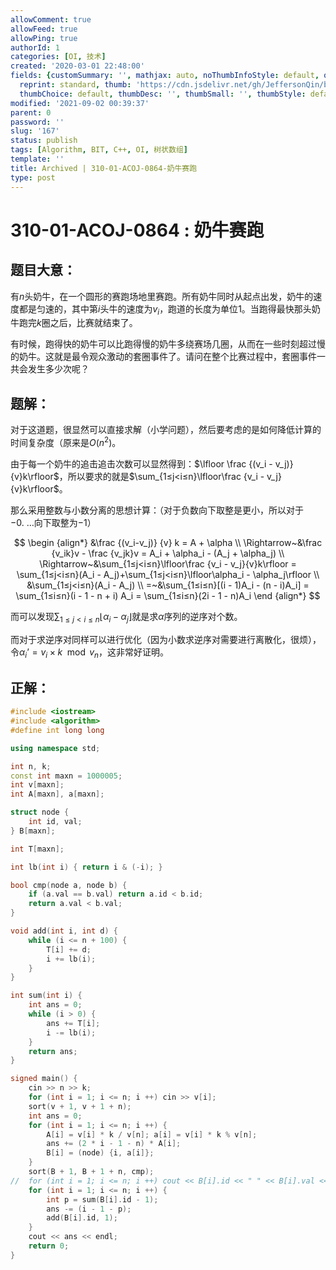 ```yaml
---
allowComment: true
allowFeed: true
allowPing: true
authorId: 1
categories: [OI, 技术]
created: '2020-03-01 22:48:00'
fields: {customSummary: '', mathjax: auto, noThumbInfoStyle: default, outdatedNotice: 'no',
  reprint: standard, thumb: 'https://cdn.jsdelivr.net/gh/JeffersonQin/blog-asset@latest/usr/uploads/bg/oi_bg.png',
  thumbChoice: default, thumbDesc: '', thumbSmall: '', thumbStyle: default}
modified: '2021-09-02 00:39:37'
parent: 0
password: ''
slug: '167'
status: publish
tags: [Algorithm, BIT, C++, OI, 树状数组]
template: ''
title: Archived | 310-01-ACOJ-0864-奶牛赛跑
type: post
---
```

# 310-01-ACOJ-0864 : 奶牛赛跑

## 题目大意：

有$n$头奶牛，在一个圆形的赛跑场地里赛跑。所有奶牛同时从起点出发，奶牛的速度都是匀速的，其中第$i$头牛的速度为$v_i$，跑道的长度为单位$1$。当跑得最快那头奶牛跑完$k$圈之后，比赛就结束了。

有时候，跑得快的奶牛可以比跑得慢的奶牛多绕赛场几圈，从而在一些时刻超过慢的奶牛。这就是最令观众激动的套圈事件了。请问在整个比赛过程中，套圈事件一共会发生多少次呢？

<!--more-->

## 题解：

对于这道题，很显然可以直接求解（小学问题），然后要考虑的是如何降低计算的时间复杂度（原来是$O(n^2)$。

由于每一个奶牛的追击追击次数可以显然得到：$\lfloor \frac {(v_i - v_j)}{v}k\rfloor$，所以要求的就是$\sum_{1≤j<i≤n}\lfloor\frac {v_i - v_j}{v}k\rfloor$。

那么采用整数与小数分离的思想计算：（对于负数向下取整是更小，所以对于$-0. ~…$向下取整为$-1$）

$$
\begin {align*}
&\frac {(v_i-v_j)} {v} k = A + \alpha \\
\Rightarrow~&\frac {v_ik}v - \frac {v_jk}v = A_i + \alpha_i - (A_j + \alpha_j) \\
\Rightarrow~&\sum_{1≤j<i≤n}\lfloor\frac {v_i - v_j}{v}k\rfloor = \sum_{1≤j<i≤n}(A_i - A_j)+\sum_{1≤j<i≤n}\lfloor\alpha_i - \alpha_j\rfloor \\
&\sum_{1≤j<i≤n}(A_i - A_j) \\
=~&\sum_{1≤i≤n}[(i - 1)A_i - (n - i)A_i] = \sum_{1≤i≤n}(i - 1 - n + i) A_i = \sum_{1≤i≤n}(2i - 1 - n)A_i
\end {align*}
$$

而可以发现$\sum_{1≤j<i≤n} \lfloor \alpha_i - \alpha_j\rfloor$就是求$\alpha$序列的逆序对个数。

而对于求逆序对同样可以进行优化（因为小数求逆序对需要进行离散化，很烦），令$\alpha_i’ = v_i \times k \mod v_n$，这非常好证明。

## 正解：

```c++
#include <iostream>
#include <algorithm>
#define int long long

using namespace std;

int n, k;
const int maxn = 1000005;
int v[maxn];
int A[maxn], a[maxn];

struct node {
	int id, val;
} B[maxn];

int T[maxn];

int lb(int i) { return i & (-i); }

bool cmp(node a, node b) {
	if (a.val == b.val) return a.id < b.id;
	return a.val < b.val;
}

void add(int i, int d) {
	while (i <= n + 100) {
		T[i] += d;
		i += lb(i);
	}
}

int sum(int i) {
	int ans = 0;
	while (i > 0) {
		ans += T[i];
		i -= lb(i);
	}
	return ans;
}

signed main() {
	cin >> n >> k;
	for (int i = 1; i <= n; i ++) cin >> v[i];
	sort(v + 1, v + 1 + n);
	int ans = 0;
	for (int i = 1; i <= n; i ++) {
		A[i] = v[i] * k / v[n]; a[i] = v[i] * k % v[n];
		ans += (2 * i - 1 - n) * A[i];
		B[i] = (node) {i, a[i]};
	}
	sort(B + 1, B + 1 + n, cmp);
//	for (int i = 1; i <= n; i ++) cout << B[i].id << " " << B[i].val << endl;
	for (int i = 1; i <= n; i ++) {
		int p = sum(B[i].id - 1);
		ans -= (i - 1 - p);
		add(B[i].id, 1);
	}
	cout << ans << endl;
	return 0;
}
```

